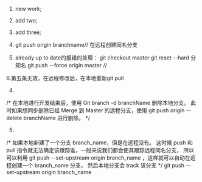 1. new work;
2. add two;
3. add three;

4. git push origin branchname// 在远程创建同名分支
5. already up to date的报错的处理：
git checkout master
git reset --hard 分知名
git push --force origin master
//

6.第五条无效，在远程修改后，在本地重新git pull

4.
/*
在本地进行开发结束后，使用 Git branch -d branchName 删除本地分支。
此时如果想同步删除已经 Merge 到 Master 的远程分支，使用 git push origin --delete branchName 进行删除。
*/

5.
/*
如果本地新建了一个分支 branch_name，但是在远程没有。
这时候 push 和 pull 指令就无法确定该跟踪谁，一般来说我们都会使其跟踪远程同名分支，
所以可以利用 git push --set-upstream origin branch_name ，这样就可以自动在远程创建一个 branch_name 分支，
然后本地分支会 track 该分支
*/
git push --set-upstream origin branch_name


